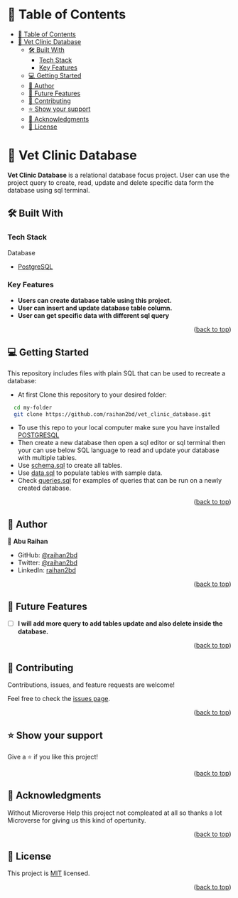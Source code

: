 # 📗 Table of Contents

- [📗 Table of Contents](#-table-of-contents)
- [📖 Vet Clinic Database ](#-vet-clinic-database-)
  - [🛠 Built With ](#-built-with-)
    - [Tech Stack ](#tech-stack-)
    - [Key Features ](#key-features-)
  - [💻 Getting Started ](#-getting-started-)
  - [👥 Author ](#-author-)
  - [🔭 Future Features ](#-future-features-)
  - [🤝 Contributing ](#-contributing-)
  - [⭐️ Show your support ](#️-show-your-support-)
  - [🙏 Acknowledgments ](#-acknowledgments-)
  - [📝 License ](#-license-)


# 📖 Vet Clinic Database <a name="about-project"></a>

**Vet Clinic Database** is a relational database focus project. User can use the project query to create, read, update and delete specific data form the database using sql terminal.

## 🛠 Built With <a name="built-with"></a>

### Tech Stack <a name="tech-stack"></a>
<summary>Database</summary>
  <ul>
    <li><a href="https://reactjs.org/">PostgreSQL</a></li>
  </ul>


### Key Features <a name="key-features"></a>

- **Users can create database table using this project.**
- **User can insert and update database table column.**
- **User can get specific data with different sql query**

<p align="right">(<a href="#readme-top">back to top</a>)</p>


## 💻 Getting Started <a name="getting-started"></a>

This repository includes files with plain SQL that can be used to recreate a database:
- At first Clone this repository to your desired folder:

```sh
  cd my-folder
  git clone https://github.com/raihan2bd/vet_clinic_database.git
```
- To use this repo to your local computer make sure you have installed [POSTGRESQL](https://www.postgresql.org/)
- Then create a new database then open a sql editor or sql terminal then your can use below SQL language to read and update your database with multiple tables.
- Use [schema.sql](./schema.sql) to create all tables.
- Use [data.sql](./data.sql) to populate tables with sample data.
- Check [queries.sql](./queries.sql) for examples of queries that can be run on a newly created database.


<p align="right">(<a href="#readme-top">back to top</a>)</p>

## 👥 Author <a name="authors"></a>

👤 **Abu Raihan**

- GitHub: [@raihan2bd](https://github.com/raihan2bd)
- Twitter: [@raihan2bd](https://twitter.com/raihan2bd)
- LinkedIn: [raihan2bd](https://linkedin.com/in/raihan2bd)

<p align="right">(<a href="#readme-top">back to top</a>)</p>

## 🔭 Future Features <a name="future-features"></a>

- [ ] **I will add more query to add tables update and also delete inside the database.**

<p align="right">(<a href="#readme-top">back to top</a>)</p>

## 🤝 Contributing <a name="contributing"></a>

Contributions, issues, and feature requests are welcome!

Feel free to check the [issues page](../../issues/).

<p align="right">(<a href="#readme-top">back to top</a>)</p>

## ⭐️ Show your support <a name="support"></a>

Give a ⭐️ if you like this project!

<p align="right">(<a href="#readme-top">back to top</a>)</p>

## 🙏 Acknowledgments <a name="acknowledgements"></a>

Without Microverse Help this project not compleated at all so thanks a lot Microverse for giving us this kind of opertunity.

<p align="right">(<a href="#readme-top">back to top</a>)</p>

## 📝 License <a name="license"></a>

This project is [MIT](./LICENSE) licensed.

<p align="right">(<a href="#readme-top">back to top</a>)</p>